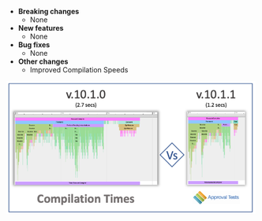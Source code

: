 <!-- See the [v.x.y.z milestone](https://github.com/approvals/ApprovalTests.cpp/milestone/__MILESTONE_NUMBER__?closed=1) for the full list of changes. -->

* **Breaking changes**
    * None
* **New features**
    * None
* **Bug fixes**
    * None
* **Other changes**
    * Improved Compilation Speeds

<img src="/doc/images/ApprovalTests_v.10.1.1_compilation_times.png" alt="ApprovalTests_v.10.1.1_compilation_times" />
